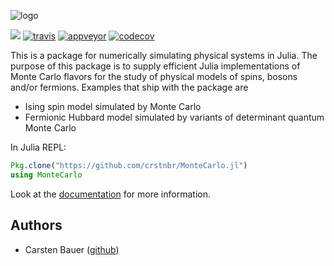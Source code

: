 ![logo](https://github.com/crstnbr/MonteCarlo.jl/blob/master/docs/src/assets/logo.png)

[![](https://img.shields.io/badge/docs-latest-blue.svg)](https://crstnbr.github.io/MonteCarlo.jl/latest)
[![travis][travis-img]](https://travis-ci.org/crstnbr/MonteCarlo.jl)
[![appveyor][appveyor-img]](https://ci.appveyor.com/project/crstnbr/montecarlo-jl/branch/master)
[![codecov][codecov-img]](http://codecov.io/github/crstnbr/MonteCarlo.jl?branch=master)

[travis-img]: https://img.shields.io/travis/crstnbr/MonteCarlo.jl/master.svg?label=Linux+/+macOS
[appveyor-img]: https://img.shields.io/appveyor/ci/crstnbr/montecarlo-jl/master.svg?label=Windows
[codecov-img]: https://img.shields.io/codecov/c/github/crstnbr/MonteCarlo.jl/master.svg?label=codecov

This is a package for numerically simulating physical systems in Julia. The purpose of this package is to supply efficient Julia implementations of Monte Carlo flavors for the study of physical models of spins, bosons and/or fermions. Examples that ship with the package are

* Ising spin model simulated by Monte Carlo
* Fermionic Hubbard model simulated by variants of determinant quantum Monte Carlo

In Julia REPL:
```julia
Pkg.clone("https://github.com/crstnbr/MonteCarlo.jl")
using MonteCarlo
```

Look at the [documentation](https://crstnbr.github.io/MonteCarlo.jl/latest/) for more information.

## Authors

* Carsten Bauer ([github](https://github.com/crstnbr))
